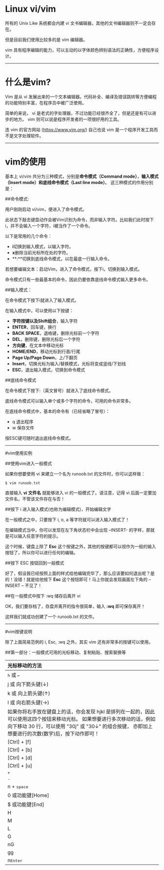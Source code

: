 # Linux vi/vim

所有的 Unix Like 系统都会内建 vi 文书编辑器，其他的文书编辑器则不一定会存在。

但是目前我们使用比较多的是 vim 编辑器。

vim 具有程序编辑的能力，可以主动的以字体颜色辨别语法的正确性，方便程序设计。
* * *
# 什么是vim?

Vim 是从 vi 发展出来的一个文本编辑器。代码补全、编译及错误跳转等方便编程的功能特别丰富，在程序员中被广泛使用。

简单的来说， vi 是老式的字处理器，不过功能已经很齐全了，但是还是有可以进步的地方。 vim 则可以说是程序开发者的一项很好用的工具。

连 vim 的官方网站 (https://www.vim.org/) 自己也说 vim 是一个程序开发工具而不是文字处理软件。
* * *
# vim的使用

基本上 vi/vim 共分为三种模式，分别是**命令模式（Command mode）**，**输入模式（Insert mode）**和**底线命令模式（Last line mode）**。 这三种模式的作用分别是：

##命令模式:  

用户刚刚启动 vi/vim，便进入了命令模式。  

此状态下敲击键盘动作会被Vim识别为命令，而非输入字符。比如我们此时按下i，并不会输入一个字符，i被当作了一个命令。  

以下是常用的几个命令：  

* **i**切换到输入模式，以输入字符。   
* **x**删除当前光标所在处的字符。  
* **:**切换到底线命令模式，以在最底一行输入命令。  

若想要编辑文本：启动Vim，进入了命令模式，按下i，切换到输入模式。  

命令模式只有一些最基本的命令，因此仍要依靠底线命令模式输入更多命令。 

##输入模式：  

在命令模式下按下i就进入了输入模式。

在输入模式中，可以使用以下按键：

* **字符按键以及Shift组合**，输入字符
* **ENTER**，回车键，换行
* **BACK SPACE**，退格键，删除光标前一个字符
* **DEL**，删除键，删除光标后一个字符
* **方向键**，在文本中移动光标
* **HOME/END**，移动光标到行首/行尾
* **Page Up/Page Down**，上/下翻页
* **Insert**，切换光标为输入/替换模式，光标将变成竖线/下划线
* **ESC**，退出输入模式，切换到命令模式

##底线命令模式

在命令模式下按下:（英文冒号）就进入了底线命令模式。

底线命令模式可以输入单个或多个字符的命令，可用的命令非常多。

在底线命令模式中，基本的命令有（已经省略了冒号）：

* q 退出程序
* w 保存文件

按ESC键可随时退出底线命令模式。
* * *
#vim使用实例

##使用vim进入一般模式

如果你想要使用 vi 来建立一个名为 runoob.txt 的文件时，你可以这样做：

	$ vim runoob.txt

直接输入 **vi 文件名** 就能够进入 vi 的一般模式了。请注意，记得 vi 后面一定要加文件名，不管该文件存在与否！


##按下 i 进入输入模式(也称为编辑模式)，开始编辑文字

在一般模式之中，只要按下 i, o, a 等字符就可以进入输入模式了！

在编辑模式当中，你可以发现在左下角状态栏中会出现 –INSERT- 的字样，那就是可以输入任意字符的提示。

这个时候，键盘上除了 **Esc** 这个按键之外，其他的按键都可以视作为一般的输入按钮了，所以你可以进行任何的编辑。

##按下 ESC 按钮回到一般模式

好了，假设我已经按照上面的样式给他编辑完毕了，那么应该要如何退出呢？是的！没错！就是给他按下 **Esc** 这个按钮即可！马上你就会发现画面左下角的 – INSERT – 不见了！

##在一般模式中按下 :wq 储存后离开 vi

OK，我们要存档了，存盘并离开的指令很简单，输入 **:wq** 即可保存离开！

这样我们就成功创建了一个 runoob.txt 的文件。
* * *
#vim按键说明

除了上面简易范例的 i, Esc, :wq 之外，其实 vim 还有非常多的按键可以使用。

##第一部分：一般模式可用的光标移动、复制粘贴、搜索替换等

|光标移动的方法|
|:--------------------------------------|
|<kbd>h</kbd> 或 <kbd>←</kbd>|光标向左移动一个字符|
|j 或 向下箭头键(↓)|光标向下移动一个字符|
|k 或 向上箭头键(↑)|光标向上移动一个字符|
|l 或 向右箭头键(→)|光标向右移动一个字符|
|如果你将右手放在键盘上的话，你会发现 hjkl 是排列在一起的，因此可以使用这四个按钮来移动光标。 如果想要进行多次移动的话，例如向下移动 30 行，可以使用 "30j" 或 "30↓" 的组合按键， 亦即加上想要进行的次数(数字)后，按下动作即可！|
|[Ctrl] + [f]|屏幕『向下』移动一页，相当于 [Page Down]按键 (常用)|
|[Ctrl] + [b]|屏幕『向上』移动一页，相当于 [Page Up] 按键 (常用)|
|[Ctrl] + [d]|屏幕『向下』移动半页|
|[Ctrl] + [u]|屏幕『向上』移动半页|
|<kbd>+</kbd>|光标移动到非空格符的下一行|
|<kbd>-</kbd>|光标移动到非空格符的上一行|
|n + <kbd>space</kbd>|那个 n 表示『数字』，例如 20 。按下数字后再按空格键，光标会向右移动这一行的 n 个字符。例如 20\<space\> 则光标会向后面移动 20 个字符距离。|
|0 或功能键[Home]|这是数字『 0 』：移动到这一行的最前面字符处 (常用)|
|$ 或功能键[End]|移动到这一行的最后面字符处(常用)|
|H|光标移动到这个屏幕的最上方那一行的第一个字符|
|M|光标移动到这个屏幕的中央那一行的第一个字符|
|L|光标移动到这个屏幕的最下方那一行的第一个字符|
|G|移动到这个档案的最后一行(常用)|
|nG|n 为数字。移动到这个档案的第 n 行。例如 20G 则会移动到这个档案的第 20 行(可配合 :set nu)|
|gg|移动到这个档案的第一行，相当于 1G 啊！ (常用)|
|n<kbd>Enter</kbd>|n 为数字。光标向下移动 n 行(常用)|		

